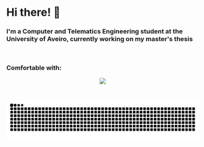 # Hi there! 👋  
### I'm a Computer and Telematics Engineering student at the University of Aveiro, currently working on my master's thesis
<br>

<h3 align="left">Comfortable with:</h3>
<p align="center">
  <a href="https://skillicons.dev">
    <img src="https://skillicons.dev/icons?i=git,kubernetes,docker,c,vim" />
  </a>
</p>

#
###
![Snake animation](https://github.com/pmacoutinho/pmacoutinho/blob/output/github-contribution-grid-snake-dark.svg)
